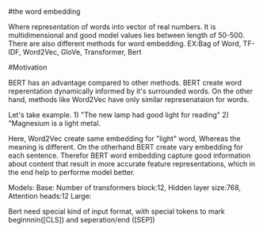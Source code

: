 #the word embedding

Where representation of words into vector of real numbers.
It is multidimensional and good model values lies between length of 50-500.
There are also different methods for word embedding. EX:Bag of Word, TF-IDF, Word2Vec, GloVe, Transformer, Bert

#Motivation

BERT has an advantage compared to other methods. BERT create word reperentation dynamically informed by it's surrounded words. On the other hand, methods like Word2Vec have only similar represenataion for words.

Let's take example. 1) "The new lamp had good light for reading"
                    2) "Magnesium is a light metal.

Here, Word2Vec create same embedding for "light" word, Whereas the meaning is different. On the otherhand BERT
create vary embedding for each sentence. Therefor BERT word embedding capture good information about content that result in more accurate feature representations, which in the end help to performe model better. 

Models: Base: Number of transformers block:12, Hidden layer size:768, Attention heads:12
        Large:

Bert need special kind of input format, with special tokens to mark beginnnin([CLS]) and seperation/end ([SEP])